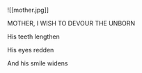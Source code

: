  ![[mother.jpg]]
  
  

MOTHER, I WISH TO DEVOUR THE UNBORN

  
  
  

His teeth lengthen 

His eyes redden

And his smile widens